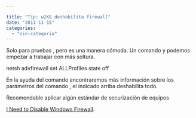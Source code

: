 ```yaml
---

title: "Tip: w2K8 deshabilita firewall"
date: "2011-11-15"
categories: 
  - "sin-categoria"
---
```


Solo para pruebas , pero es una manera cómoda. Un comando y podemos empezar a trabajar con más soltura.

netsh advfirewall set ALLProfiles state off

En la ayuda del comando encontraremos más información sobre los parámetros del comando , el indicado arriba deshabilita todo.

Recomendable aplicar algún estándar de securización de equipos

[I Need to Disable Windows Firewall](https://technet.microsoft.com/es-es/library/cc766337(WS.10).aspx).

